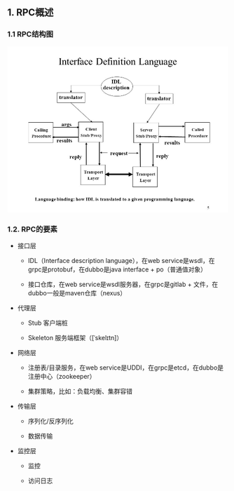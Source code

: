 
## 1. RPC概述

### 1.1 RPC结构图

![RPC结构图](%E6%8E%A5%E5%8F%A3%E5%AE%9A%E4%B9%89%E8%AF%AD%E8%A8%80.jpg)

### 1.2. RPC的要素

* 接口层

  * IDL（Interface description language），在web service是wsdl，在grpc是protobuf，在dubbo是java interface + po（普通值对象）
  
  * 接口仓库，在web service是wsdl服务器，在grpc是gitlab + 文件，在dubbo一般是maven仓库（nexus）
  
* 代理层

  * Stub 客户端桩

  * Skeleton 服务端框架（[ˈskelɪtn]）
  
* 网络层

  * 注册表/目录服务，在web service是UDDI，在grpc是etcd，在dubbo是注册中心（zookeeper）
  
  * 集群策略，比如：负载均衡、集群容错

* 传输层

  * 序列化/反序列化

  * 数据传输

* 监控层

  * 监控
  
  * 访问日志
